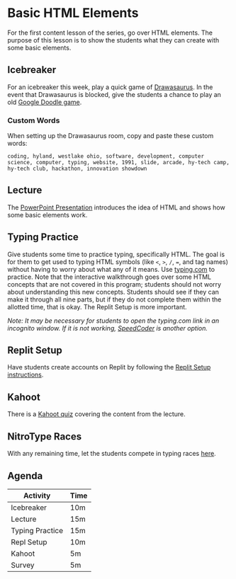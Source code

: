 # Basic HTML Elements
For the first content lesson of the series, go over HTML elements. The purpose of this lesson is to show the students what they can create with some basic elements.

## Icebreaker
For an icebreaker this week, play a quick game of [Drawasaurus](../Icebreakers/DrawasaurusIcebreaker.md). In the event that Drawasaurus is blocked, give the students a chance to play an old [Google Doodle game](https://www.google.com/doodles/gerald-jerry-lawsons-82nd-birthday).

### Custom Words
When setting up the Drawasaurus room, copy and paste these custom words:

```
coding, hyland, westlake ohio, software, development, computer science, computer, typing, website, 1991, slide, arcade, hy-tech camp, hy-tech club, hackathon, innovation showdown
```

## Lecture
The [PowerPoint Presentation](HelloHtml.pptx) introduces the idea of HTML and shows how some basic elements work.

## Typing Practice
Give students some time to practice typing, specifically HTML. The goal is for them to get used to typing HTML symbols (like `<`, `>`, `/`, `=`, and tag names) without having to worry about what any of it means. Use [typing.com](https://www.typing.com/student/lesson/12950/html-the-structure-of-a-webpage) to practice. Note that the interactive walkthrough goes over some HTML concepts that are not covered in this program; students should not worry about understanding this new concepts. Students should see if they can make it through all nine parts, but if they do not complete them within the allotted time, that is okay. The Replit Setup is more important.

_Note: It may be necessary for students to open the typing.com link in an incognito window. If it is not working, [SpeedCoder](https://www.speedcoder.net/lessons/html/1/) is another option._

## Replit Setup
Have students create accounts on Replit by following the [Replit Setup instructions](https://hylandtechclub.com/ReplitSetup).

## Kahoot
There is a [Kahoot quiz](https://create.kahoot.it/details/740e9179-5b3b-426c-a5ef-e770b2bd60c4) covering the content from the lecture.

## NitroType Races
With any remaining time, let the students compete in typing races [here](https://www.nitrotype.com/).

## Agenda

| Activity | Time |
|-|-|
| Icebreaker | 10m |
| Lecture | 15m |
| Typing Practice | 15m |
| Repl Setup | 10m |
| Kahoot | 5m |
| Survey | 5m |
